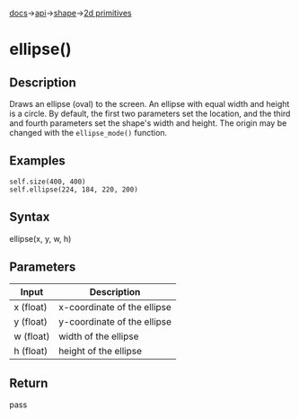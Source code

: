 [docs](/docs/)→[api](/docs/api)→[shape](/docs/api/shape/)→[2d primitives](/docs/api/shape/2d_primitives/)

# ellipse()

## Description

Draws an ellipse (oval) to the screen. An ellipse with equal width and height is a circle. By default, the first two parameters set the location, and the third and fourth parameters set the shape's width and height. The origin may be changed with the `ellipse_mode()` function.

## Examples

```
self.size(400, 400)
self.ellipse(224, 184, 220, 200)
```

## Syntax

ellipse(x, y, w, h)

## Parameters

| Input | Description |
|-------|-------------|
| x	(float) | x-coordinate of the ellipse |
| y	(float) | y-coordinate of the ellipse |
| w	(float) | width of the ellipse |
| h	(float) | height of the ellipse |

## Return

pass